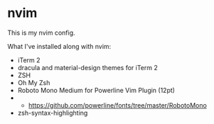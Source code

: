 # nvim 

This is my nvim config. 

What I've installed along with nvim:

 * iTerm 2
 * dracula and material-design themes for iTerm 2
 * ZSH
 * Oh My Zsh
 * Roboto Mono Medium for Powerline Vim Plugin (12pt)
 * * https://github.com/powerline/fonts/tree/master/RobotoMono
 * zsh-syntax-highlighting

